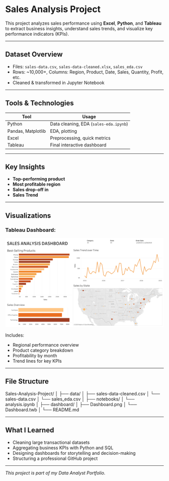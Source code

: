 # Sales Analysis Project

This project analyzes sales performance using **Excel**, **Python**, and **Tableau** to extract business insights, understand sales trends, and visualize key performance indicators (KPIs).

---

## Dataset Overview

- Files: `sales-data.csv`, `sales-data-cleaned.xlsx`, `sales_eda.csv`
- Rows: ~10,000+, Columns: Region, Product, Date, Sales, Quantity, Profit, etc.
- Cleaned & transformed in Jupyter Notebook

---

## Tools & Technologies

| Tool               | Usage                                  |
|--------------------|----------------------------------------|
| Python             | Data cleaning, EDA (`sales-eda.ipynb`) |
| Pandas, Matplotlib | EDA, plotting                          |
| Excel              | Preprocessing, quick metrics           |
| Tableau            | Final interactive dashboard            |

---

## Key Insights

-  **Top-performing product** 
-  **Most profitable region**
-  **Sales drop-off in** 
-  **Sales Trend**

---

## Visualizations

### Tableau Dashboard:
![Dashboard](assets/Dashboard.png)

Includes:
- Regional performance overview
- Product category breakdown
- Profitability by month
- Trend lines for key KPIs

---

## File Structure

Sales-Analysis-Project/
│
├── data/
│ ├── sales-data-cleaned.csv
│ └── sales-data.csv
│ └── sales_eda.csv
│
├── notebooks/
│ └── analysis.ipynb
│
├── dashboard/
│ ├── Dashboard.png
│ └── Dashboard.twb
│
└── README.md 

---

## What I Learned

- Cleaning large transactional datasets
- Aggregating business KPIs with Python and SQL
- Designing dashboards for storytelling and decision-making
- Structuring a professional GitHub project

---

*This project is part of my Data Analyst Portfolio.*
